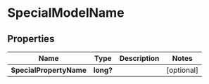 # SpecialModelName

## Properties

Name | Type | Description | Notes
------------ | ------------- | ------------- | -------------
**SpecialPropertyName** | **long?** |  | [optional] 


